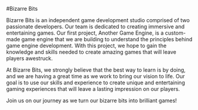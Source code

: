 #Bizarre Bits

Bizarre Bits is an independent game development studio comprised of two passionate developers. Our team is dedicated to creating immersive and entertaining games. Our first project, Another Game Engine, is a custom-made game engine that we are building to understand the principles behind game engine development. With this project, we hope to gain the knowledge and skills needed to create amazing games that will leave players awestruck.

At Bizarre Bits, we strongly believe that the best way to learn is by doing, and we are having a great time as we work to bring our vision to life. Our goal is to use our skills and experience to create unique and entertaining gaming experiences that will leave a lasting impression on our players.

Join us on our journey as we turn our bizarre bits into brilliant games!
